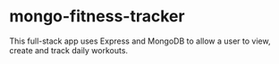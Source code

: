 # mongo-fitness-tracker
This full-stack app uses Express and MongoDB to allow a user to view, create and track daily workouts.
